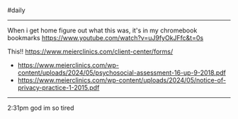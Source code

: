 #daily 

---
When i get home figure out what this was, it's in my chromebook bookmarks https://www.youtube.com/watch?v=uJ9fyOkJFfc&t=0s

This!!
https://www.meierclinics.com/client-center/forms/
- https://www.meierclinics.com/wp-content/uploads/2024/05/psychosocial-assessment-16-up-9-2018.pdf
- https://www.meierclinics.com/wp-content/uploads/2024/05/notice-of-privacy-practice-1-2015.pdf

---
2:31pm god im so tired
